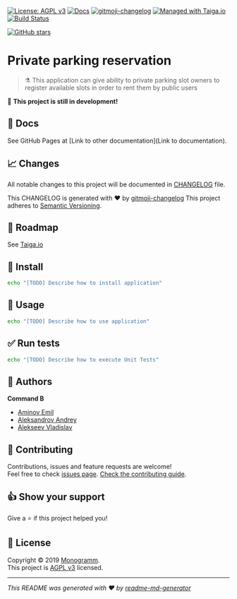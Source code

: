 
<!--

Template variables to replace in ALL files:
* __app_name__: Name of the application
* __app_slug__: GitHub slug of the application
* __app_description__: Application description

After replacing all variables:
* Search for any [TODO] and do the required operations to complete your project documentation and CI/CD.

-->

[uri_license]: http://www.gnu.org/licenses/agpl.html
[uri_license_image]: https://img.shields.io/badge/License-AGPL%20v3-blue.svg

[![License: AGPL v3][uri_license_image]][uri_license]
[![Docs](https://img.shields.io/badge/Docs-Github%20Pages-blue)](https://monogramm.github.io/__app_slug__/)
[![gitmoji-changelog](https://img.shields.io/badge/Changelog-gitmoji-blue.svg)](https://github.com/frinyvonnick/gitmoji-changelog)
[![Managed with Taiga.io](https://img.shields.io/badge/Managed%20with-TAIGA.io-709f14.svg)](https://tree.taiga.io/project/monogrammbot-monogramm__app_slug__/ "Managed with Taiga.io")
[![Build Status](https://travis-ci.org/Monogramm/__app_slug__.svg)](https://travis-ci.org/Monogramm/__app_slug__)
<!--
[TODO] If project uses Coveralls for code coverage:

[![Coverage Status](https://coveralls.io/repos/github/AminovE99/private_parking_reservation/badge.svg?branch=master)](https://coveralls.io/github/AminovE99/private_parking_reservation?branch=master)
-->
<!--
[TODO] If project is deployed to DockerHub:

[![Docker Automated buid](https://img.shields.io/docker/cloud/build/monogramm/__app_slug__.svg)](https://hub.docker.com/r/monogramm/__app_slug__/)
[![Docker Pulls](https://img.shields.io/docker/pulls/monogramm/__app_slug__.svg)](https://hub.docker.com/r/monogramm/__app_slug__/)
[![Docker Version](https://images.microbadger.com/badges/version/monogramm/__app_slug__.svg)](https://microbadger.com/images/monogramm/__app_slug__)
[![Docker Size](https://images.microbadger.com/badges/image/monogramm/__app_slug__.svg)](https://microbadger.com/images/monogramm/__app_slug__)
-->
[![GitHub stars](https://img.shields.io/github/stars/Monogramm/__app_slug__?style=social)](https://github.com/AminovE99/private_parking_reservation)

# **Private parking reservation**

> :alembic: This application can give ability to private parking slot owners to register available slots in order to rent them by public users

:construction: **This project is still in development!**

## :blue_book: Docs

See GitHub Pages at [Link to other documentation](Link to documentation).

## :chart_with_upwards_trend: Changes

All notable changes to this project will be documented in [CHANGELOG](./CHANGELOG.md) file.

This CHANGELOG is generated with :heart: by [gitmoji-changelog](https://github.com/frinyvonnick/gitmoji-changelog)
This project adheres to [Semantic Versioning](https://semver.org/spec/v2.0.0.html).

## :bookmark: Roadmap

See [Taiga.io](https://tree.taiga.io/project/aminove99-private-parking-reservation-application/backlog/ "Taiga.io monogrammbot-monogramm__app_slug__")

## :construction: Install

```sh
echo "[TODO] Describe how to install application"
```

## :rocket: Usage

```sh
echo "[TODO] Describe how to use application"
```

## :white_check_mark: Run tests

```sh
echo "[TODO] Describe how to execute Unit Tests"
```

<!--
[TODO] If project is deployed to DockerHub:

## :whale: Supported tags

[Dockerhub monogramm/__app_slug__](https://hub.docker.com/r/monogramm/__app_slug__/)

* `latest`

-->

## :bust_in_silhouette: Authors

**Command B**
* [Aminov Emil](https://github.com/AminovE99)
* [Aleksandrov Andrey](https://github.com/mitanil)
* [Alekseev Vladislav](https://github.com/Vlad116)

## :handshake: Contributing

Contributions, issues and feature requests are welcome!<br />Feel free to check [issues page](https://github.com/Monogramm/__app_slug__/issues).
[Check the contributing guide](./CONTRIBUTING.md).<br />

## :thumbsup: Show your support

Give a :star: if this project helped you!

## :page_facing_up: License

Copyright © 2019 [Monogramm](https://github.com/AminovE99).<br />
This project is [AGPL v3](uri_license) licensed.

***
_This README was generated with :heart: by [readme-md-generator](https://github.com/kefranabg/readme-md-generator)_
